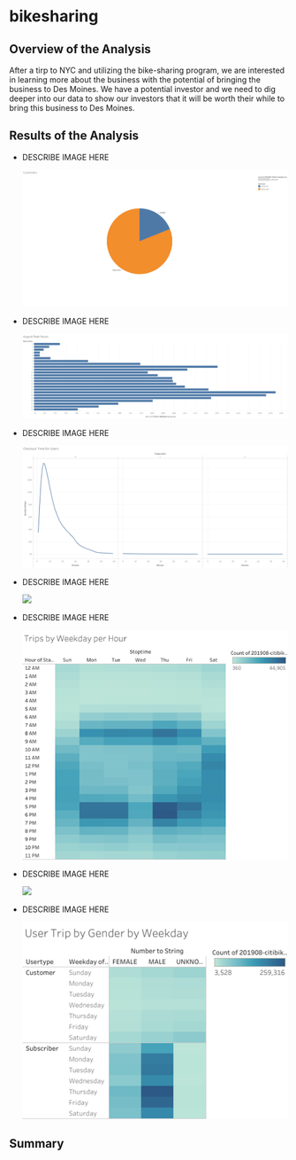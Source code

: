 # bikesharing

## Overview of the Analysis
After a tirp to NYC and utilizing the bike-sharing program, we are interested in learning more about the business with the potential of bringing the business to Des Moines.  We have a potential investor and we need to dig deeper into our data to show our investors that it will be worth their while to bring this business to Des Moines.

## Results of the Analysis
* DESCRIBE IMAGE HERE

    ![](images/Customers.png)
    
* DESCRIBE IMAGE HERE

    ![](images/August_Peak_Hours.png)
    
* DESCRIBE IMAGE HERE

    ![](images/Checkout_Time_for_Users.png)
    
* DESCRIBE IMAGE HERE

    ![](images/Checkout_Time_by_Gender.png)
    
* DESCRIBE IMAGE HERE

    ![](images/Trips_by_Weekday_per_Hour.png)
    
* DESCRIBE IMAGE HERE

    ![](images/Trips_by_Gender_(Weedkay_per_Hour).png)
    
* DESCRIBE IMAGE HERE

    ![](images/User_Trip_by_Gender_by_Weekday.png)
 
 ## Summary
